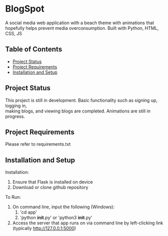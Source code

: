 # BlogSpot

A social media web application with a beach theme with animations that hopefully helps
prevent media overconsumption. Built with Python, HTML, CSS, JS 

## Table of Contents

- [Project Status](#project-status)
- [Project Requirements](#project-requirements)
- [Installation and Setup](#installation-and-setup)

## Project Status

This project is still in development. Basic functionality such as signing up, logging in,  
making blogs, and viewing blogs are completed. Animations are still in progress. 

## Project Requirements

Please refer to requirements.txt 

## Installation and Setup

Installation:
1. Ensure that Flask is installed on device 
2. Download or clone github repository

To Run:
1. On command line, input the following (Windows): 
    1. 'cd app'
    2. 'python __init__.py' or  'python3 __init__.py'
2. Access the server that app runs on via command line by left-clicking link (typically http://127.0.0.1:5000) 